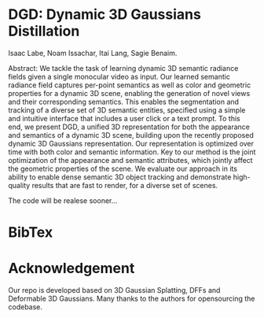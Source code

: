 # DGD: Dynamic 3D Gaussians Distillation

Isaac Labe,   Noam Issachar,   Itai Lang,   Sagie Benaim.


Abstract: We tackle the task of learning dynamic 3D semantic radiance fields given a single monocular video as input. Our learned semantic radiance field captures per-point semantics as well as color and geometric properties for a dynamic 3D scene, enabling the generation of novel views and their corresponding semantics. This enables the segmentation and tracking of a diverse set of 3D semantic entities, specified using a simple and intuitive interface that includes a user click or a text prompt. To this end, we present DGD, a unified 3D representation for both the appearance and semantics of a dynamic 3D scene, building upon the recently proposed dynamic 3D Gaussians representation. Our representation is optimized over time with both color and semantic information. Key to our method is the joint optimization of the appearance and semantic attributes, which jointly affect the geometric properties of the scene. We evaluate our approach in its ability to enable dense semantic 3D object tracking and demonstrate high-quality results that are fast to render, for a diverse set of scenes.

The code will be realese sooner...

# BibTex


# Acknowledgement

Our repo is developed based on 3D Gaussian Splatting, DFFs and Deformable 3D Gaussians. Many thanks to the authors for opensourcing the codebase.
